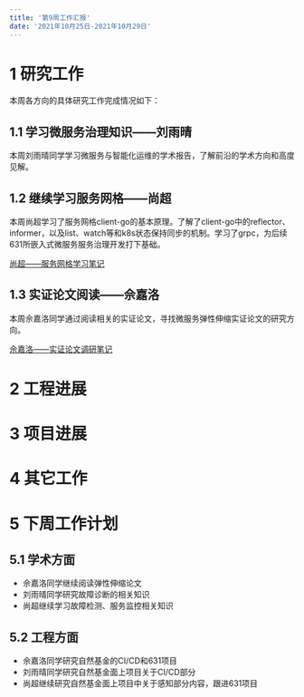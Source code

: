 ```yaml
---
title: '第9周工作汇报'
date: '2021年10月25日-2021年10月29日'
---
```


<!-- 只允许使用一级标题和二级标题 -->

# 1 研究工作

本周各方向的具体研究工作完成情况如下：

## 1.1 学习微服务治理知识——刘雨晴

本周刘雨晴同学学习微服务与智能化运维的学术报告，了解前沿的学术方向和高度见解。

## 1.2 继续学习服务网格——尚超

本周尚超学习了服务网格client-go的基本原理。了解了client-go中的reflector、informer，以及list、watch等和k8s状态保持同步的机制。学习了grpc，为后续631所嵌入式微服务服务治理开发打下基础。

[尚超——服务网格学习笔记](1.尚超+istio.client-go原理.docx)

## 1.3 实证论文阅读——佘嘉洛

本周佘嘉洛同学通过阅读相关的实证论文，寻找微服务弹性伸缩实证论文的研究方向。

[佘嘉洛——实证论文调研笔记](3.佘嘉洛+实证论文阅读笔记.docx)

# 2 工程进展

# 3 项目进展

# 4 其它工作

# 5 下周工作计划

## 5.1 学术方面

* 佘嘉洛同学继续阅读弹性伸缩论文
* 刘雨晴同学研究故障诊断的相关知识
* 尚超继续学习故障检测、服务监控相关知识

## 5.2 工程方面

* 佘嘉洛同学研究自然基金的CI/CD和631项目
* 刘雨晴同学研究自然基金面上项目关于CI/CD部分
* 尚超继续研究自然基金面上项目中关于感知部分内容，跟进631项目
